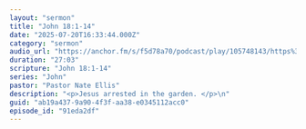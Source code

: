 ```yaml
---
layout: "sermon"
title: "John 18:1-14"
date: "2025-07-20T16:33:44.000Z"
category: "sermon"
audio_url: "https://anchor.fm/s/f5d78a70/podcast/play/105748143/https%3A%2F%2Fd3ctxlq1ktw2nl.cloudfront.net%2Fstaging%2F2025-6-20%2F404228853-44100-2-0450a6146246f.m4a"
duration: "27:03"
scripture: "John 18:1-14"
series: "John"
pastor: "Pastor Nate Ellis"
description: "<p>Jesus arrested in the garden. </p>\n"
guid: "ab19a437-9a90-4f3f-aa38-e0345112acc0"
episode_id: "91eda2df"
---
```


